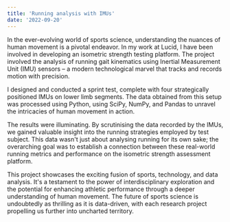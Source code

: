 ```yaml
---
title: 'Running analysis with IMUs'
date: '2022-09-20'
---
```


In the ever-evolving world of sports science, understanding the nuances of human movement is a pivotal endeavor. In my work at Lucid, I have been involved in developing an isometric strength testing platform. The project involved the analysis of running gait kinematics using Inertial Measurement Unit (IMU) sensors – a modern technological marvel that tracks and records motion with precision.

I designed and conducted a sprint test, complete with four strategically positioned IMUs on lower limb segments. The data obtained from this setup was processed using Python, using SciPy, NumPy, and Pandas to unravel the intricacies of human movement in action.

The results were illuminating. By scrutinising the data recorded by the IMUs, we gained valuable insight into the running strategies employed by test subject. This data wasn't just about analysing running for its own sake; the overarching goal was to establish a connection between these real-world running metrics and performance on the isometric strength assessment platform.

This project showcases the exciting fusion of sports, technology, and data analysis. It's a testament to the power of interdisciplinary exploration and the potential for enhancing athletic performance through a deeper understanding of human movement. The future of sports science is undoubtedly as thrilling as it is data-driven, with each research project propelling us further into uncharted territory.